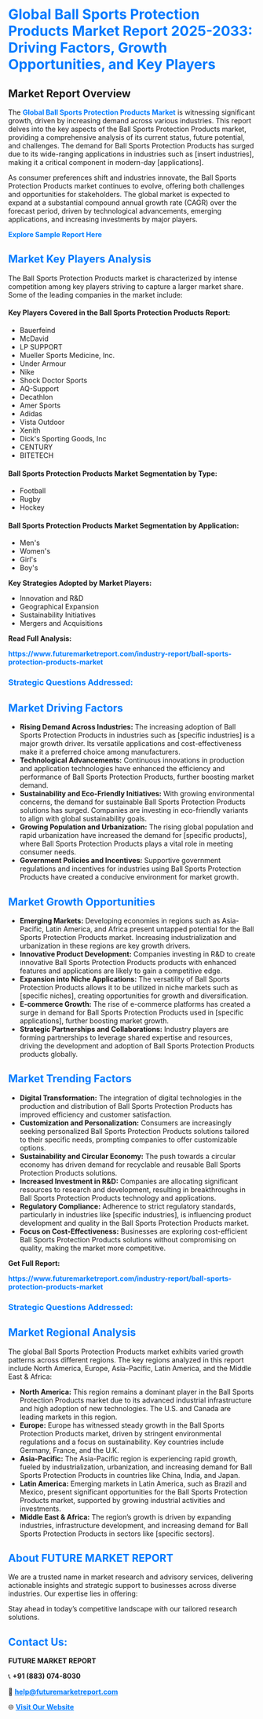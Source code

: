 <h1 style="color: #007BFF;">Global Ball Sports Protection Products Market Report 2025-2033: Driving Factors, Growth Opportunities, and Key Players</h1>

<section id="overview">
<h2>Market Report Overview</h2>
<p>The <a href="https://www.futuremarketreport.com/industry-report/ball-sports-protection-products-market" style="color: #007BFF; text-decoration: none;"><strong>Global Ball Sports Protection Products Market</strong></a> is witnessing significant growth, driven by increasing demand across various industries. This report delves into the key aspects of the Ball Sports Protection Products market, providing a comprehensive analysis of its current status, future potential, and challenges. The demand for Ball Sports Protection Products has surged due to its wide-ranging applications in industries such as [insert industries], making it a critical component in modern-day [applications].</p>
<p>As consumer preferences shift and industries innovate, the Ball Sports Protection Products market continues to evolve, offering both challenges and opportunities for stakeholders. The global market is expected to expand at a substantial compound annual growth rate (CAGR) over the forecast period, driven by technological advancements, emerging applications, and increasing investments by major players.</p>
</section>

<section id="overview">
<p><a href="https://www.futuremarketreport.com/request-sample/reportId=43359" style="color: #007BFF; text-decoration: none;"><strong>Explore Sample Report Here</strong></a></p>
</section>

<section id="key-players">
<h2 style="color: #007BFF;">Market Key Players Analysis</h2>
<p>The Ball Sports Protection Products market is characterized by intense competition among key players striving to capture a larger market share. Some of the leading companies in the market include:</p>
<h4>Key Players Covered in the Ball Sports Protection Products Report:</h4>
<ul><li>Bauerfeind</li><li>McDavid</li><li>LP SUPPORT</li><li>Mueller Sports Medicine, Inc.</li><li>Under Armour</li><li>Nike</li><li>Shock Doctor Sports</li><li>AQ-Support</li><li>Decathlon</li><li>Amer Sports</li><li>Adidas</li><li>Vista Outdoor</li><li>Xenith</li><li>Dick&#039;s Sporting Goods, Inc</li><li>CENTURY</li><li>BITETECH</li></ul>
<h4>Ball Sports Protection Products Market Segmentation by Type:</h4>
<ul><li>Football</li><li>Rugby</li><li>Hockey</li></ul>

<h4>Ball Sports Protection Products Market Segmentation by Application:</h4>
<ul><li>Men&#039;s</li><li>Women&#039;s</li><li>Girl&#039;s</li><li>Boy&#039;s</li></ul>
<p><strong>Key Strategies Adopted by Market Players:</strong></p>
<ul>
<li>Innovation and R&D</li>
<li>Geographical Expansion</li>
<li>Sustainability Initiatives</li>
<li>Mergers and Acquisitions</li>
</ul>
</section>

<section>
<p><strong>Read Full Analysis: </strong></p><a href="https://www.futuremarketreport.com/industry-report/ball-sports-protection-products-market" style="color: #007BFF; text-decoration: none;"><strong>https://www.futuremarketreport.com/industry-report/ball-sports-protection-products-market</strong></a>
<h3 style="color: #007BFF;">Strategic Questions Addressed:</h3>
</section>

<section id="driving-factors">
<h2 style="color: #007BFF;">Market Driving Factors</h2>
<ul>
<li><strong>Rising Demand Across Industries:</strong> The increasing adoption of Ball Sports Protection Products in industries such as [specific industries] is a major growth driver. Its versatile applications and cost-effectiveness make it a preferred choice among manufacturers.</li>
<li><strong>Technological Advancements:</strong> Continuous innovations in production and application technologies have enhanced the efficiency and performance of Ball Sports Protection Products, further boosting market demand.</li>
<li><strong>Sustainability and Eco-Friendly Initiatives:</strong> With growing environmental concerns, the demand for sustainable Ball Sports Protection Products solutions has surged. Companies are investing in eco-friendly variants to align with global sustainability goals.</li>
<li><strong>Growing Population and Urbanization:</strong> The rising global population and rapid urbanization have increased the demand for [specific products], where Ball Sports Protection Products plays a vital role in meeting consumer needs.</li>
<li><strong>Government Policies and Incentives:</strong> Supportive government regulations and incentives for industries using Ball Sports Protection Products have created a conducive environment for market growth.</li>
</ul>
</section>

<section id="growth-opportunities">
<h2 style="color: #007BFF;">Market Growth Opportunities</h2>
<ul>
<li><strong>Emerging Markets:</strong> Developing economies in regions such as Asia-Pacific, Latin America, and Africa present untapped potential for the Ball Sports Protection Products market. Increasing industrialization and urbanization in these regions are key growth drivers.</li>
<li><strong>Innovative Product Development:</strong> Companies investing in R&D to create innovative Ball Sports Protection Products products with enhanced features and applications are likely to gain a competitive edge.</li>
<li><strong>Expansion into Niche Applications:</strong> The versatility of Ball Sports Protection Products allows it to be utilized in niche markets such as [specific niches], creating opportunities for growth and diversification.</li>
<li><strong>E-commerce Growth:</strong> The rise of e-commerce platforms has created a surge in demand for Ball Sports Protection Products used in [specific applications], further boosting market growth.</li>
<li><strong>Strategic Partnerships and Collaborations:</strong> Industry players are forming partnerships to leverage shared expertise and resources, driving the development and adoption of Ball Sports Protection Products products globally.</li>
</ul>
</section>

<section id="trending-factors">
<h2 style="color: #007BFF;">Market Trending Factors</h2>
<ul>
<li><strong>Digital Transformation:</strong> The integration of digital technologies in the production and distribution of Ball Sports Protection Products has improved efficiency and customer satisfaction.</li>
<li><strong>Customization and Personalization:</strong> Consumers are increasingly seeking personalized Ball Sports Protection Products solutions tailored to their specific needs, prompting companies to offer customizable options.</li>
<li><strong>Sustainability and Circular Economy:</strong> The push towards a circular economy has driven demand for recyclable and reusable Ball Sports Protection Products solutions.</li>
<li><strong>Increased Investment in R&D:</strong> Companies are allocating significant resources to research and development, resulting in breakthroughs in Ball Sports Protection Products technology and applications.</li>
<li><strong>Regulatory Compliance:</strong> Adherence to strict regulatory standards, particularly in industries like [specific industries], is influencing product development and quality in the Ball Sports Protection Products market.</li>
<li><strong>Focus on Cost-Effectiveness:</strong> Businesses are exploring cost-efficient Ball Sports Protection Products solutions without compromising on quality, making the market more competitive.</li>
</ul>
</section>

<section>
<p><strong>Get Full Report: </strong></p><a href="https://www.futuremarketreport.com/industry-report/ball-sports-protection-products-market" style="color: #007BFF; text-decoration: none;"><strong>https://www.futuremarketreport.com/industry-report/ball-sports-protection-products-market</strong></a>
<h3 style="color: #007BFF;">Strategic Questions Addressed:</h3>
</section>


<section id="regional-analysis">
<h2 style="color: #007BFF;">Market Regional Analysis</h2>
<p>The global Ball Sports Protection Products market exhibits varied growth patterns across different regions. The key regions analyzed in this report include North America, Europe, Asia-Pacific, Latin America, and the Middle East & Africa:</p>
<ul>
<li><strong>North America:</strong> This region remains a dominant player in the Ball Sports Protection Products market due to its advanced industrial infrastructure and high adoption of new technologies. The U.S. and Canada are leading markets in this region.</li>
<li><strong>Europe:</strong> Europe has witnessed steady growth in the Ball Sports Protection Products market, driven by stringent environmental regulations and a focus on sustainability. Key countries include Germany, France, and the U.K.</li>
<li><strong>Asia-Pacific:</strong> The Asia-Pacific region is experiencing rapid growth, fueled by industrialization, urbanization, and increasing demand for Ball Sports Protection Products in countries like China, India, and Japan.</li>
<li><strong>Latin America:</strong> Emerging markets in Latin America, such as Brazil and Mexico, present significant opportunities for the Ball Sports Protection Products market, supported by growing industrial activities and investments.</li>
<li><strong>Middle East & Africa:</strong> The region’s growth is driven by expanding industries, infrastructure development, and increasing demand for Ball Sports Protection Products in sectors like [specific sectors].</li>
</ul>
</section>

<footer>
<h2 style="color: #007BFF;">About FUTURE MARKET REPORT</h2>
<p>We are a trusted name in market research and advisory services, delivering actionable insights and strategic support to businesses across diverse industries. Our expertise lies in offering:</p>

<p>Stay ahead in today’s competitive landscape with our tailored research solutions.</p>

<h2 style="color: #007BFF;">Contact Us:</h2>
<p><strong>FUTURE MARKET REPORT</strong></p>
<p>📞 <strong>+91 (883) 074-8030</strong></p>
<p>📧 <strong><a href="mailto:help@futuremarketreport.com" style="color: #007BFF;">help@futuremarketreport.com</a></strong></p>
<p>🌐 <strong><a href="https://www.futuremarketreport.com/" style="color: #007BFF;">Visit Our Website</a></strong></p>
</footer>